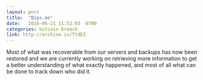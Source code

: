 ```yaml
---
layout: post
title:  "Bips.me"
date:   2016-06-21 11:52:03 -0700
categories: bitcoin breach
link: http://archive.is/TtdEI
---
```

Most of what was recoverable from our servers and backups has now been restored and we are currently working on retrieving more information to get a better understanding of what exactly happened, and most of all what can be done to track down who did it.
